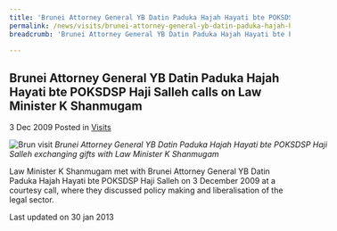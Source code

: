 ```yaml
---
title: 'Brunei Attorney General YB Datin Paduka Hajah Hayati bte POKSDSP Haji Salleh calls on Law Minister K Shanmugam'
permalink: /news/visits/brunei-attorney-general-yb-datin-paduka-hajah-hayati-bte-poksdsp-haji-salleh-calls-on-law-minister/
breadcrumb: 'Brunei Attorney General YB Datin Paduka Hajah Hayati bte POKSDSP Haji Salleh calls on Law Minister K Shanmugam'

---
```



<style>
.image {width: 600px;}
.image img {max-width: 100%;}
</style>

Brunei Attorney General YB Datin Paduka Hajah Hayati bte POKSDSP Haji Salleh calls on Law Minister K Shanmugam
---

3 Dec 2009 Posted in [Visits](/news/visits/)

<div class="image">
  <img src="/images/brunei-ag-3-12-09.jpg/" alt="Brun visit" title="Brun visit">
  <i>Brunei Attorney General YB Datin Paduka Hajah Hayati bte POKSDSP Haji Salleh exchanging gifts with Law Minister K Shanmugam</i>
</div>

Law Minister K Shanmugam met with Brunei Attorney General YB Datin Paduka Hajah Hayati bte POKSDSP Haji Salleh on 3 December 2009 at a courtesy call, where they discussed policy making and liberalisation of the legal sector.

<p class="right-side-updated">Last updated on 30 jan 2013</p>
